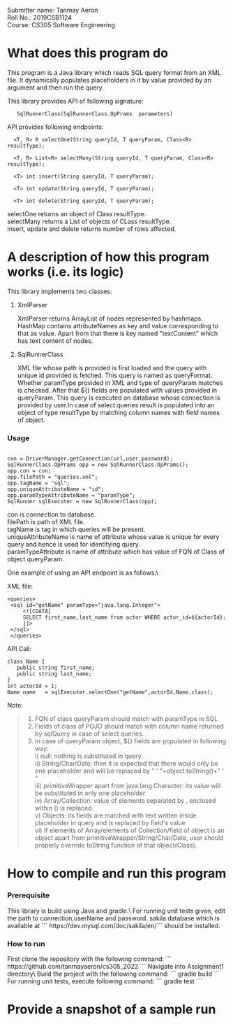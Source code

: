 Submitter name: Tanmay Aeron\
Roll No.: 2019CSB1124\
Course: CS305 Software Engineering

<h1>What does this program do</h1>

   This program is a Java library which reads SQL query format from an XML file. It dynamically populates placeholders in it by value provided by an argument and then run the query.

   This library provides API of following signature:

```
   SqlRunnerClass(SqlRunnerClass.OpPrams  parameters)
```
API provides following endpoints:

```
  <T, R> R selectOne(String queryId, T queryParam, Class<R> resultType);
```

```
  <T, R> List<R> selectMany(String queryId, T queryParam, Class<R> resultType);
```
```
  <T> int insert(String queryId, T queryParam);
```
```
  <T> int update(String queryId, T queryParam);
```
```
  <T> int delete(String queryId, T queryParam);
```

selectOne returns an object of Class resultType.\
selectMany returns a List of objects of CLass resultType.\
insert, update and delete returns number of rows affected.

<h1>A description of how this program works (i.e. its logic)</h1>
    
   This library implements two classes:
   1. XmlParser
   
      XmlParser returns ArrayList of nodes represented by hashmaps. HashMap contains attributeNames as key and value corresponding to that as value.
      Apart from that there is key named "textContent" which has text content of nodes.
   
   2. SqlRunnerClass
   
      XML file whose path is provided is first loaded and the query with unique id provided is fetched.
      This query is named as queryFormat.  Whether paramType provided in XML and type of queryParam matches is checked. After that ${} fields are populated with values provided in queryParam. This query is executed on database whose connection is provided by user.In case of select queries result is populated into an object of type resultType by matching column names with field names of object.
   
   <h3>Usage</h3>
   
   
   ```
   
   con = DriverManager.getConnection(url,user,password);
   SqlRunnerClass.OpPrams opp = new SqlRunnerClass.OpPrams();
   opp.con = con;
   opp.filePath = "queries.xml";
   opp.tagName = "sql";
   opp.uniqueAttributeName = "id";
   opp.paramTypeAttributeName = "paramType";
   SqlRunner sqlExecuter = new SqlRunnerClass(opp);
   
   ```   

   con is connection to database.\
   filePath is path of XML file.\
   tagName is tag in which queries will be present.\
   uniqueAttributeName is name of attribute whose value is unique for every query and hence is used for identifying query.\
   paramTypeAttribute is name of attribute which has value of FQN of Class of object queryParam.

   One example of using an API endpoint is as follows:\
   
   XML file:

   ```
   <queries>
    <sql id="getName" paramType="java.lang.Integer">
        <![CDATA[
        SELECT first_name,last_name from actor WHERE actor_id=${actorId};
        ]]>
    </sql>
    </queries>
   ```
   
   API Call:
   ```
   class Name {
      public string first_name;
      public string last_name;
   }
   int actorId = 1;
   Name name   = sqlExecuter.selectOne("getName",actorId,Name.class);
   ```

   
   Note:

>1. FQN of class queryParam should match with paramType in SQL 
>2. Fields of class of POJO should match with column name returned by sqlQuery in case of select queries.
>3. In case of queryParam object, ${} fields are populated in following way:\
>     i) null: nothing is substituted in query.\
>     ii) String/Char/Date: then it is expected that there would only be one placeholder and will be replaced by " ' "+object.toString()+" ' "\
>     iii) primitiveWrapper apart from java.lang.Character: its value will be substituted in only one placeholder\
>     iv) Array/Collection: value of elements separated by , enclosed within () is replaced.\
>     v) Objects: its fields are matched with text written inside placeholder in query and is replaced by field's value\
>     vi) If elements of Array/elements of Collection/field of object is an object apart from primitiveWrapper/String/Char/Date, user should properly override toString function of that object(Class).

   
   
   


<h1>How to compile and run this program</h1>
  
   <h3>Prerequisite</h3>
   This library is build using Java and gradle.\
   For running unit tests given, edit the path to connection,userName and password.
   sakila database which is available at ``` https://dev.mysql.com/doc/sakila/en/``` should be installed.

   <h3>How to run</h3>
   First clone the repository with the following command:
   ```
   https://github.com/tanmayaeron/cs305_2022
   ```
   Navigate into Assignment1 directory\
   Build the project with the following command: 
   ```
   gradle build
   ```
   For running unit tests, execute following command:
   ```
   gradle test
   ```

<h1>Provide a snapshot of a sample run</h1>




   
    

   



